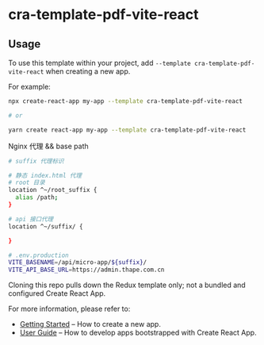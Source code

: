 # cra-template-pdf-vite-react

## Usage

To use this template within your project, add `--template cra-template-pdf-vite-react` when creating a new app.

For example:

```sh
npx create-react-app my-app --template cra-template-pdf-vite-react

# or

yarn create react-app my-app --template cra-template-pdf-vite-react
```

Nginx 代理 && base path

```sh
# suffix 代理标识

# 静态 index.html 代理
# root 目录
location ^~/root_suffix {
  alias /path;
}

# api 接口代理
location ^~/suffix/ {

}

# .env.production
VITE_BASENAME=/api/micro-app/${suffix}/
VITE_API_BASE_URL=https://admin.thape.com.cn
```

Cloning this repo pulls down the Redux template only; not a bundled and configured Create React App.

For more information, please refer to:

- [Getting Started](https://create-react-app.dev/docs/getting-started) – How to create a new app.
- [User Guide](https://create-react-app.dev) – How to develop apps bootstrapped with Create React App.
